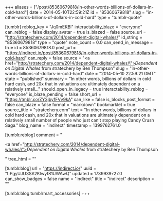 +++
aliases = ["/post/85360679818/in-other-words-billions-of-dollars-in-cold-hard"]
date = 2014-05-10T22:59:21Z
id = "85360679818"
slug = "in-other-words-billions-of-dollars-in-cold-hard"
type = "tumblr-quote"

[tumblr]
reblog_key = "Jq0mEKBl"
interactability_blaze = "everyone"
can_reblog = false
display_avatar = true
is_blazed = false
source_url = "http://stratechery.com/2014/dependent-digital-whales/"
id_string = "85360679818"
type = "quote"
note_count = 0.0
can_send_in_message = true
id = 85360679818.0
post_url = "https://indirect.io/post/85360679818/in-other-words-billions-of-dollars-in-cold-hard"
can_reply = false
source = "<a href=\"http://stratechery.com/2014/dependent-digital-whales/\"><i>Dependent on Digital Whales</i> from stratechery by Ben Thompson</a>"
slug = "in-other-words-billions-of-dollars-in-cold-hard"
date = "2014-05-10 22:59:21 GMT"
state = "published"
summary = "In other words, billions of dollars in cold hard cash, and 20x that in valuations are ultimately dependent on a relatively small..."
should_open_in_legacy = true
interactability_reblog = "everyone"
is_blaze_pending = false
short_url = "https://tmblr.co/ZY3jby1FVv9kA"
can_like = false
is_blocks_post_format = false
can_blaze = false
format = "markdown"
bookmarklet = true
source_title = "stratechery.com"
text = "In other words, billions of dollars in cold hard cash, and 20x that in valuations are ultimately dependent on a relatively small number of people who just can’t stop playing Candy Crush Saga."
blog_name = "indirect"
timestamp = 1399762761.0

[tumblr.reblog]
comment = "<p><a href=\"http://stratechery.com/2014/dependent-digital-whales/\"><i>Dependent on Digital Whales</i> from stratechery by Ben Thompson</a></p>"
tree_html = ""

[tumblr.blog]
url = "https://indirect.io/"
uuid = "t:PgyUJU3SA2Klwyt81UWAwQ"
updated = 1739939727.0
can_show_badges = false
name = "indirect"
title = "indirect"
description = ""

[tumblr.blog.tumblrmart_accessories]
+++
